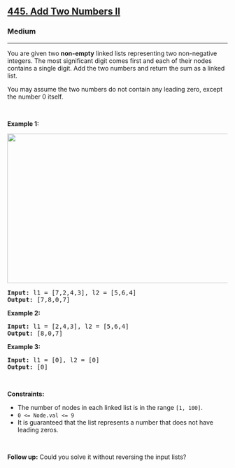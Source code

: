 <h2><a href="https://leetcode.com/problems/add-two-numbers-ii/">445. Add Two Numbers II</a></h2><h3>Medium</h3><hr><div style="user-select: auto;"><p style="user-select: auto;">You are given two <strong style="user-select: auto;">non-empty</strong> linked lists representing two non-negative integers. The most significant digit comes first and each of their nodes contains a single digit. Add the two numbers and return the sum as a linked list.</p>

<p style="user-select: auto;">You may assume the two numbers do not contain any leading zero, except the number 0 itself.</p>

<p style="user-select: auto;">&nbsp;</p>
<p style="user-select: auto;"><strong class="example" style="user-select: auto;">Example 1:</strong></p>
<img alt="" src="https://assets.leetcode.com/uploads/2021/04/09/sumii-linked-list.jpg" style="width: 523px; height: 342px; user-select: auto;">
<pre style="user-select: auto;"><strong style="user-select: auto;">Input:</strong> l1 = [7,2,4,3], l2 = [5,6,4]
<strong style="user-select: auto;">Output:</strong> [7,8,0,7]
</pre>

<p style="user-select: auto;"><strong class="example" style="user-select: auto;">Example 2:</strong></p>

<pre style="user-select: auto;"><strong style="user-select: auto;">Input:</strong> l1 = [2,4,3], l2 = [5,6,4]
<strong style="user-select: auto;">Output:</strong> [8,0,7]
</pre>

<p style="user-select: auto;"><strong class="example" style="user-select: auto;">Example 3:</strong></p>

<pre style="user-select: auto;"><strong style="user-select: auto;">Input:</strong> l1 = [0], l2 = [0]
<strong style="user-select: auto;">Output:</strong> [0]
</pre>

<p style="user-select: auto;">&nbsp;</p>
<p style="user-select: auto;"><strong style="user-select: auto;">Constraints:</strong></p>

<ul style="user-select: auto;">
	<li style="user-select: auto;">The number of nodes in each linked list is in the range <code style="user-select: auto;">[1, 100]</code>.</li>
	<li style="user-select: auto;"><code style="user-select: auto;">0 &lt;= Node.val &lt;= 9</code></li>
	<li style="user-select: auto;">It is guaranteed that the list represents a number that does not have leading zeros.</li>
</ul>

<p style="user-select: auto;">&nbsp;</p>
<p style="user-select: auto;"><strong style="user-select: auto;">Follow up:</strong>&nbsp;Could you solve it without reversing the input lists?</p>
</div>